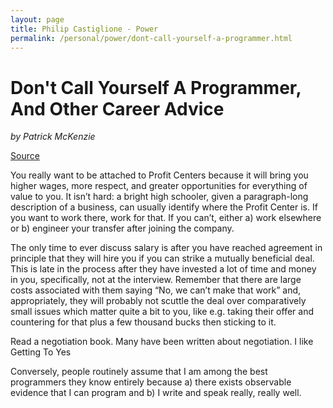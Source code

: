 ```yaml
---
layout: page
title: Philip Castiglione - Power
permalink: /personal/power/dont-call-yourself-a-programmer.html
---
```


# Don't Call Yourself A Programmer, And Other Career Advice

_by Patrick McKenzie_

[Source](https://www.kalzumeus.com/2011/10/28/dont-call-yourself-a-programmer/)

You really want to be attached to Profit Centers because it will bring you higher wages, more respect, and greater opportunities for everything of value to you. It isn’t hard: a bright high schooler, given a paragraph-long description of a business, can usually identify where the Profit Center is. If you want to work there, work for that. If you can’t, either a) work elsewhere or b) engineer your transfer after joining the company.

The only time to ever discuss salary is after you have reached agreement in principle that they will hire you if you can strike a mutually beneficial deal. This is late in the process after they have invested a lot of time and money in you, specifically, not at the interview. Remember that there are large costs associated with them saying “No, we can’t make that work” and, appropriately, they will probably not scuttle the deal over comparatively small issues which matter quite a bit to you, like e.g. taking their offer and countering for that plus a few thousand bucks then sticking to it.

Read a negotiation book. Many have been written about negotiation. I like Getting To Yes

Conversely, people routinely assume that I am among the best programmers they know entirely because a) there exists observable evidence that I can program and b) I write and speak really, really well.
